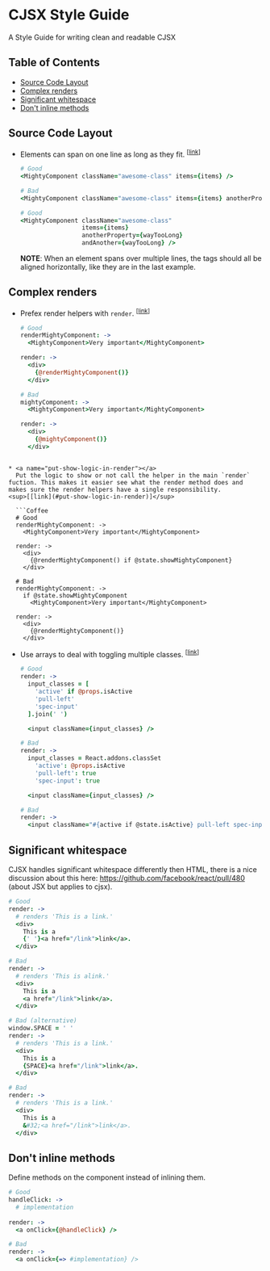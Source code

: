 CJSX Style Guide
================

A Style Guide for writing clean and readable CJSX

## Table of Contents
* [Source Code Layout](#source-code-layout)
* [Complex renders](#complex-renders)
* [Significant whitespace](#significant-whitespace)
* [Don't inline methods](#don-t-inline-methods)

## Source Code Layout

* <a name="one-line"></a>
  Elements can span on one line as long as they fit.
<sup>[[link](#one-line)]</sup>

  ```Coffee
  # Good
  <MightyComponent className="awesome-class" items={items} />

  # Bad
  <MightyComponent className="awesome-class" items={items} anotherProperty={wayTooLong} andAnother={wayTooLong} />

  # Good
  <MightyComponent className="awesome-class"
                   items={items}
                   anotherProperty={wayTooLong}
                   andAnother={wayTooLong} />
  ```

  **NOTE**: When an element spans over multiple lines, the tags should all be aligned horizontally, like they are in the last example.

## Complex renders
* <a name="prefix-with-render"></a>
  Prefex render helpers with `render`.
<sup>[[link](#prefix-with-render)]</sup>

  ```Coffee
  # Good
  renderMightyComponent: ->
    <MightyComponent>Very important</MightyComponent>

  render: ->
    <div>
      {@renderMightyComponent()}
    </div>

  # Bad
  mightyComponent: ->
    <MightyComponent>Very important</MightyComponent>

  render: ->
    <div>
      {@mightyComponent()}
    </div>
```

* <a name="put-show-logic-in-render"></a>
  Put the logic to show or not call the helper in the main `render` fuction. This makes it easier see what the render method does and makes sure the render helpers have a single responsibility.
<sup>[[link](#put-show-logic-in-render)]</sup>

  ```Coffee
  # Good
  renderMightyComponent: ->
    <MightyComponent>Very important</MightyComponent>

  render: ->
    <div>
      {@renderMightyComponent() if @state.showMightyComponent}
    </div>

  # Bad
  renderMightyComponent: ->
    if @state.showMightyComponent
      <MightyComponent>Very important</MightyComponent>

  render: ->
    <div>
      {@renderMightyComponent()}
    </div>
  ```

* <a name="use-array-for-classes"></a>
  Use arrays to deal with toggling multiple classes.
<sup>[[link](#use-array-for-classes)]</sup>

  ```Coffee
  # Good
  render: ->
    input_classes = [
      'active' if @props.isActive
      'pull-left'
      'spec-input'
    ].join(' ')

    <input className={input_classes} />

  # Bad
  render: ->
    input_classes = React.addons.classSet
      'active': @props.isActive
      'pull-left': true
      'spec-input': true

    <input className={input_classes} />

  # Bad
  render: ->
    <input className="#{active if @state.isActive} pull-left spec-input" />
  ```

## Significant whitespace
CJSX handles significant whitespace differently then HTML, there is a nice discussion about this here: https://github.com/facebook/react/pull/480 (about JSX but applies to cjsx).

  ```Coffee
  # Good
  render: ->
    # renders 'This is a link.'
    <div>
      This is a
      {' '}<a href="/link">link</a>.
    </div>

  # Bad
  render: ->
    # renders 'This is alink.'
    <div>
      This is a
      <a href="/link">link</a>.
    </div>

  # Bad (alternative)
  window.SPACE = ' '
  render: ->
    # renders 'This is a link.'
    <div>
      This is a
      {SPACE}<a href="/link">link</a>.
    </div>

  # Bad
  render: ->
    # renders 'This is a link.'
    <div>
      This is a
      &#32;<a href="/link">link</a>.
    </div>
   ```

## Don't inline methods
Define methods on the component instead of inlining them.

  ```Coffee
  # Good
  handleClick: ->
    # implementation
    
  render: ->
    <a onClick={@handleClick} />
  
  # Bad
  render: ->
    <a onClick={=> #implementation} />
   ```
